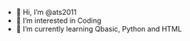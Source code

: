 - 👋 Hi, I’m @ats2011
- 👀 I’m interested in Coding
- 🌱 I’m currently learning Qbasic, Python and HTML

<!---
ats2011/ats2011 is a ✨ special ✨ repository because its `README.md` (this file) appears on your GitHub profile.
You can click the Preview link to take a look at your changes.
--->
